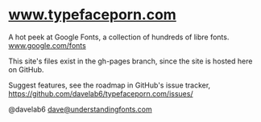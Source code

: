 www.typefaceporn.com
=====================

A hot peek at Google Fonts, a collection of hundreds of libre fonts.
www.google.com/fonts

This site's files exist in the gh-pages branch, since the site is 
hosted here on GitHub.

Suggest features, see the roadmap in GitHub's issue tracker,
https://github.com/davelab6/typefaceporn.com/issues/

@davelab6
dave@understandingfonts.com